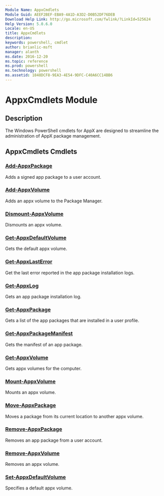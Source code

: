 ```yaml
---
Module Name: AppxCmdlets
Module Guid: AEEF2BEF-EBA9-4A1D-A3D2-D0B52DF76DEB
Download Help Link: http://go.microsoft.com/fwlink/?LinkId=525624
Help Version: 5.0.6.0
Locale: en-US
title: AppxCmdlets
description: 
keywords: powershell, cmdlet
author: brianlic-msft
manager: alanth
ms.date: 2016-12-20
ms.topic: reference
ms.prod: powershell
ms.technology: powershell
ms.assetid: 1848DCF8-9EA3-4E54-9DFC-C40A6CC14BB6
---
```


# AppxCmdlets Module
## Description
The Windows PowerShell cmdlets for AppX are designed to streamline the administration of AppX package management.

## AppxCmdlets Cmdlets
### [Add-AppxPackage](./Add-AppxPackage.md)
Adds a signed app package to a user account.

### [Add-AppxVolume](./Add-AppxVolume.md)
Adds an appx volume to the Package Manager.

### [Dismount-AppxVolume](./Dismount-AppxVolume.md)
Dismounts an appx volume.

### [Get-AppxDefaultVolume](./Get-AppxDefaultVolume.md)
Gets the default appx volume.

### [Get-AppxLastError](./Get-AppxLastError.md)
Get the last error reported in the app package installation logs.

### [Get-AppxLog](./Get-AppxLog.md)
Gets an app package installation log.

### [Get-AppxPackage](./Get-AppxPackage.md)
Gets a list of the app packages that are installed in a user profile.

### [Get-AppxPackageManifest](./Get-AppxPackageManifest.md)
Gets the manifest of an app package.

### [Get-AppxVolume](./Get-AppxVolume.md)
Gets appx volumes for the computer.

### [Mount-AppxVolume](./Mount-AppxVolume.md)
Mounts an appx volume.

### [Move-AppxPackage](./Move-AppxPackage.md)
Moves a package from its current location to another appx volume.

### [Remove-AppxPackage](./Remove-AppxPackage.md)
Removes an app package from a user account.

### [Remove-AppxVolume](./Remove-AppxVolume.md)
Removes an appx volume.

### [Set-AppxDefaultVolume](./Set-AppxDefaultVolume.md)
Specifies a default appx volume.

